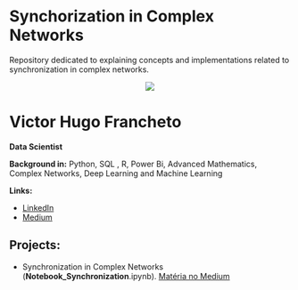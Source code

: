 # Synchorization in Complex Networks
Repository dedicated to explaining concepts and implementations related to synchronization in complex networks.

<p align="center">
  <img src="https://github.com/VictorFrancheto/Mathematics_and_Machine_Learning/blob/main/network.JPG">
</p>

# Victor Hugo Francheto
**Data Scientist**

**Background in:** Python, SQL , R, Power Bi, Advanced Mathematics, Complex Networks, Deep Learning and Machine Learning

**Links:**
* [LinkedIn](https://www.linkedin.com/in/victor-hugo-francheto-a600501a1/)
* [Medium](https://medium.com/@victor.h.f.francheto)


## Projects:
* Synchronization in Complex Networks (__Notebook_Synchronization__.ipynb). [Matéria no Medium]([https://abrir.link/RINFr](https://medium.com/@victor.h.f.francheto/synchronization-in-complex-networks-17e4380432ce))
  
